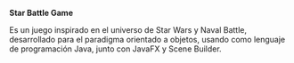 **Star Battle Game**

Es un juego inspirado en el universo de Star Wars y Naval Battle, desarrollado para el paradigma orientado a objetos, usando como lenguaje de programación Java, junto con  JavaFX y Scene Builder.


